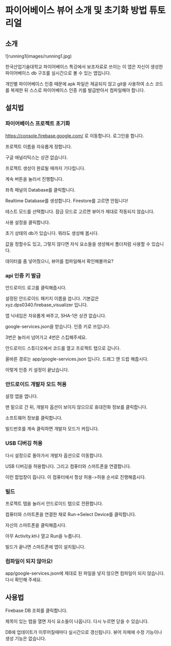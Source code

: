 # 파이어베이스 뷰어 소개 및 초기화 방법 튜토리얼

## 소개

![running1(images/running1.jpg)

한국산업기술대학교 파이어베이스 특강에서 보조자료로 쓰이는 이 앱은 자신이 생성한 파이어베이스 db 구조를 실시간으로 볼 수 있는 앱입니다.

개인별 파이어베이스 인증 때문에 apk 파일은 제공되지 않고 git을 사용하여 소스 코드를 복제한 뒤 스스로 파이어베이스 인증 키를 발급받아서 컴파일해야 합니다.

## 설치법

### 파이어베이스 프로젝트 초기화

https://console.firebase.google.com/ 로 이동합니다. 로그인을 합니다.

프로젝트 이름을 자유롭게 정합니다.

구글 애널리틱스는 상관 없습니다.

프로젝트 생성이 완료될 때까지 기다립니다.

계속 버튼을 눌러서 진행합니다.

좌측 패널의 Database를 클릭합니다.

Realtime Database를 생성합니다. Firestore를 고르면 안됩니다!

테스트 모드를 선택합니다. 잠금 모드로 고르면 뷰어가 제대로 작동되지 않습니다.

사용 설정을 클릭합니다.

초기 상태의 db가 있습니다. 뭐라도 생성해 봅시다.

값을 정할수도 있고, 그렇지 않다면 자식 요소들을 생성해서 폴더처럼 사용할 수 있습니다.

데이터를 좀 넣어줬으니, 뷰어를 컴파일해서 확인해볼까요?

### api 인증 키 발급

안드로이드 로고를 클릭해줍시다.

설정된 안드로이드 패키지 이름을 씁니다. 기본값은 xyz.dps0340.firebase_visualizer 입니다.

앱 닉네임은 자유롭게 써주고, SHA-1은 상관 없습니다.

google-services.json을 받습니다. 인증 키로 쓰입니다.

3번은 눌러서 넘어가고 4번은 스킵해주세요.

안드로이드 스튜디오에서 코드를 열고 프로젝트 탭으로 갑니다.

올바른 경로는 app/google-services.json 입니다. 드래그 앤 드랍 해줍시다.

이렇게 인증 키 설정이 끝났습니다.

### 안드로이드 개발자 모드 허용

설정 앱을 엽니다.

맨 밑으로 간 뒤, 개발자 옵션이 보이지 않으므로 휴대전화 정보를 클릭합니다.

소프트웨어 정보를 클릭합니다.

빌드번호를 계속 클릭하면 개발자 모드가 켜집니다.

### USB 디버깅 허용

다시 설정으로 돌아가서 개발자 옵션으로 이동합니다.

USB 디버깅을 허용합니다. 그리고 컴퓨터와 스마트폰을 연결합니다.

이런 팝업창이 뜹니다. 이 컴퓨터에서 항상 허용->허용 순서로 진행해줍시다.

### 빌드

프로젝트 탭을 눌러서 안드로이드 탭으로 전환합니다.

컴퓨터와 스마트폰을 연결한 채로 Run->Select Device를 클릭합니다.

자신의 스마트폰을 클릭해줍시다.

아무 Activity.kt나 열고 Run을 누릅니다.

빌드가 끝나면 스마트폰에 앱이 설치됩니다.

### 컴파일이 되지 않아요!

app/google-services.json에 제대로 된 파일을 넣지 않으면 컴파일이 되지 않습니다. 다시 확인해 주세요.

## 사용법

Firebase DB 조회를 클릭합니다.

제목이 있는 탭을 열면 자식 요소들이 나옵니다. 다시 누르면 닫을 수 있습니다.

DB에 업데이트가 이루어질때마다 실시간으로 갱신됩니다. 뷰어 자체에 수정 기능이나 생성 기능은 없습니다.
